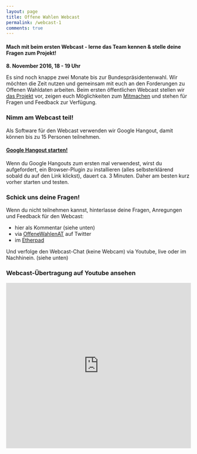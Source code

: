 ```yaml
---
layout: page
title: Offene Wahlen Webcast
permalink: /webcast-1
comments: true
---
```


<h4 class="text-center lead">Mach mit beim ersten Webcast - lerne das Team kennen & stelle deine Fragen zum Projekt!</h4>

<div class="row text-center">
<div class="col-xs-12 col-sm-10 col-sm-offset-1">
<p><strong>8. November 2016, 18 - 19 Uhr</strong></p>
<p>Es sind noch knappe zwei Monate bis zur Bundespräsidentenwahl. Wir möchten die Zeit nutzen und gemeinsam mit euch an den Forderungen zu Offenen Wahldaten arbeiten. Beim ersten öffentlichen Webcast stellen wir <a href="/ueber-uns" title="Über uns">das Projekt</a> vor, zeigen euch Möglichkeiten zum <a href="/beitragen" title="Beitragen">Mitmachen</a> und stehen für Fragen und Feedback zur Verfügung.</p>
</div>

<div class="col-xs-12 col-sm-6">
</div>
</div>

<div class="row col-xs-12">
<h3 class="text-center">Nimm am Webcast teil!</h3>
<p>Als Software für den Webcast verwenden wir Google Hangout, damit können bis zu 15 Personen teilnehmen. </p>
<h4 class="text-center"><a href="https://hangouts.google.com/hangouts/_/ytl/xxxCapOs7Jx6CuB_I8kfZNiCorAgOGeRev7h_dkjVQQ=" title="Offene Wahlen Webcast" class="highlight-link">Google Hangout starten!</a></h4>

<p>Wenn du Google Hangouts zum ersten mal verwendest, wirst du aufgefordert, ein Browser-Plugin zu installieren (alles selbsterklärend sobald du auf den Link klickst), dauert ca. 3 Minuten. Daher am besten kurz vorher starten und testen.</p>

<h3 class="text-center">Schick uns deine Fragen!</h3>
Wenn du nicht teilnehmen kannst, hinterlasse deine Fragen, Anregungen und Feedback für den Webcast:
<ul>
<li>hier als Kommentar (siehe unten)</li>
<li>via <a href="https://twitter.com/search?f=tweets&q=%23OffeneWahlenAT&src=typd" title="OffeneWahlenAT"><i class="fa fa-hashtag" aria-hidden="true"></i>OffeneWahlenAT</a> auf Twitter</li>
<li>im <a href="http://pad.okfn.org/p/OffeneWahlenAT-Public-Hangout" title="Etherpad">Etherpad</a></li>
</ul>

Und verfolge den Webcast-Chat (keine Webcam) via Youtube, live oder im Nachhinein. (siehe unten)

<h3 class="text-center">Webcast-Übertragung auf Youtube ansehen</h3>
<iframe width="100%" height="450" src="https://www.youtube.com/embed/OHw4cCBajiQ" frameborder="0" allowfullscreen></iframe>
</div>
